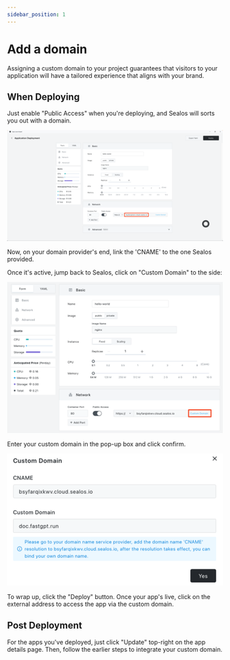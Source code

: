 ```yaml
---
sidebar_position: 1
---
```


# Add a domain

Assigning a custom domain to your project guarantees that visitors to your application will have a tailored experience that aligns with your brand.

## When Deploying

Just enable "Public Access" when you're deploying, and Sealos will sorts you out with a domain.

![](./images/app-launchpad-domain.png)

Now, on your domain provider's end, link the 'CNAME' to the one Sealos provided.

Once it's active, jump back to Sealos, click on "Custom Domain" to the side:

![](./images/app-launchpad-domain2.png)

Enter your custom domain in the pop-up box and click confirm.

![](./images/app-launchpad-domain3.png)

To wrap up, click the "Deploy" button. Once your app's live, click on the external address to access the app via the custom domain.

## Post Deployment

For the apps you've deployed, just click "Update" top-right on the app details page. Then, follow the earlier steps to integrate your custom domain.